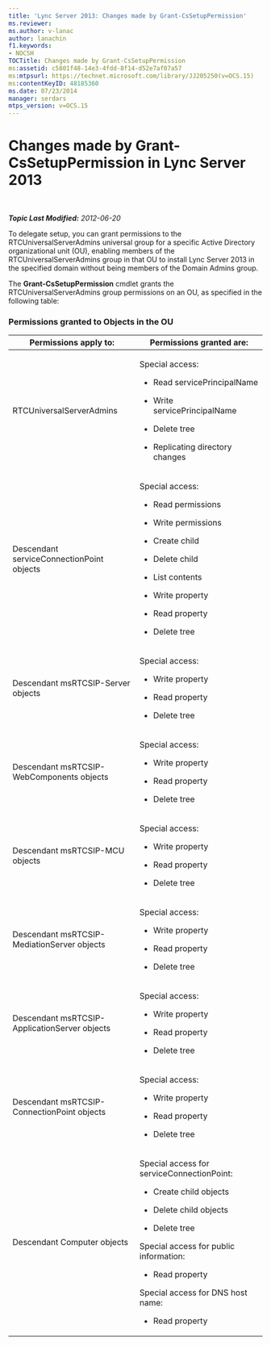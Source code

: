 ```yaml
---
title: 'Lync Server 2013: Changes made by Grant-CsSetupPermission'
ms.reviewer: 
ms.author: v-lanac
author: lanachin
f1.keywords:
- NOCSH
TOCTitle: Changes made by Grant-CsSetupPermission
ms:assetid: c5801f48-14e3-4fdd-8f14-d52e7af07a57
ms:mtpsurl: https://technet.microsoft.com/library/JJ205250(v=OCS.15)
ms:contentKeyID: 48185360
ms.date: 07/23/2014
manager: serdars
mtps_version: v=OCS.15
---
```


<div data-xmlns="http://www.w3.org/1999/xhtml">

<div class="topic" data-xmlns="http://www.w3.org/1999/xhtml" data-msxsl="urn:schemas-microsoft-com:xslt" data-cs="http://msdn.microsoft.com/">

<div data-asp="http://msdn2.microsoft.com/asp">

# Changes made by Grant-CsSetupPermission in Lync Server 2013

</div>

<div id="mainSection">

<div id="mainBody">

<span> </span>

_**Topic Last Modified:** 2012-06-20_

To delegate setup, you can grant permissions to the RTCUniversalServerAdmins universal group for a specific Active Directory organizational unit (OU), enabling members of the RTCUniversalServerAdmins group in that OU to install Lync Server 2013 in the specified domain without being members of the Domain Admins group.

The **Grant-CsSetupPermission** cmdlet grants the RTCUniversalServerAdmins group permissions on an OU, as specified in the following table:

### Permissions granted to Objects in the OU

<table>
<colgroup>
<col style="width: 50%" />
<col style="width: 50%" />
</colgroup>
<thead>
<tr class="header">
<th>Permissions apply to:</th>
<th>Permissions granted are:</th>
</tr>
</thead>
<tbody>
<tr class="odd">
<td><p>RTCUniversalServerAdmins</p></td>
<td><p>Special access:</p>
<ul>
<li><p>Read servicePrincipalName</p></li>
<li><p>Write servicePrincipalName</p></li>
<li><p>Delete tree</p></li>
<li><p>Replicating directory changes</p></li>
</ul></td>
</tr>
<tr class="even">
<td><p>Descendant serviceConnectionPoint objects</p></td>
<td><p>Special access:</p>
<ul>
<li><p>Read permissions</p></li>
<li><p>Write permissions</p></li>
<li><p>Create child</p></li>
<li><p>Delete child</p></li>
<li><p>List contents</p></li>
<li><p>Write property</p></li>
<li><p>Read property</p></li>
<li><p>Delete tree</p></li>
</ul></td>
</tr>
<tr class="odd">
<td><p>Descendant msRTCSIP-Server objects</p></td>
<td><p>Special access:</p>
<ul>
<li><p>Write property</p></li>
<li><p>Read property</p></li>
<li><p>Delete tree</p></li>
</ul></td>
</tr>
<tr class="even">
<td><p>Descendant msRTCSIP-WebComponents objects</p></td>
<td><p>Special access:</p>
<ul>
<li><p>Write property</p></li>
<li><p>Read property</p></li>
<li><p>Delete tree</p></li>
</ul></td>
</tr>
<tr class="odd">
<td><p>Descendant msRTCSIP-MCU objects</p></td>
<td><p>Special access:</p>
<ul>
<li><p>Write property</p></li>
<li><p>Read property</p></li>
<li><p>Delete tree</p></li>
</ul></td>
</tr>
<tr class="even">
<td><p>Descendant msRTCSIP-MediationServer objects</p></td>
<td><p>Special access:</p>
<ul>
<li><p>Write property</p></li>
<li><p>Read property</p></li>
<li><p>Delete tree</p></li>
</ul></td>
</tr>
<tr class="odd">
<td><p>Descendant msRTCSIP-ApplicationServer objects</p></td>
<td><p>Special access:</p>
<ul>
<li><p>Write property</p></li>
<li><p>Read property</p></li>
<li><p>Delete tree</p></li>
</ul></td>
</tr>
<tr class="even">
<td><p>Descendant msRTCSIP-ConnectionPoint objects</p></td>
<td><p>Special access:</p>
<ul>
<li><p>Write property</p></li>
<li><p>Read property</p></li>
<li><p>Delete tree</p></li>
</ul></td>
</tr>
<tr class="odd">
<td><p>Descendant Computer objects</p></td>
<td><p>Special access for serviceConnectionPoint:</p>
<ul>
<li><p>Create child objects</p></li>
<li><p>Delete child objects</p></li>
<li><p>Delete tree</p></li>
</ul>
<p>Special access for public information:</p>
<ul>
<li><p>Read property</p></li>
</ul>
<p>Special access for DNS host name:</p>
<ul>
<li><p>Read property</p></li>
</ul></td>
</tr>
</tbody>
</table>


</div>

<span> </span>

</div>

</div>

</div>

